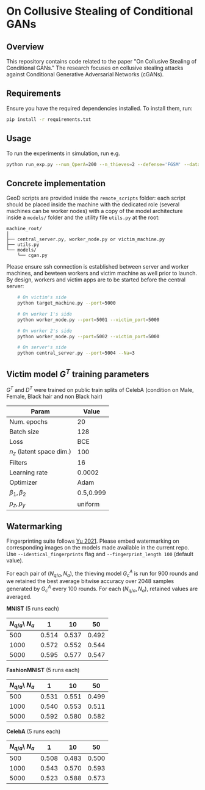 # On Collusive Stealing of Conditional GANs

## Overview

This repository contains code related to the paper "On Collusive Stealing of Conditional GANs." The research focuses on collusive stealing attacks against Conditional Generative Adversarial Networks (cGANs).

## Requirements

Ensure you have the required dependencies installed. To install them, run:

```bash
pip install -r requirements.txt
```

## Usage
To run the experiments in simulation, run e.g.

```bash
python run_exp.py --num_QperA=200 --n_thieves=2 --defense='FGSM' --dataset='FashionMNIST'

```

## Concrete implementation
GeoD scripts are provided inside the `remote_scripts` folder: each script should be placed inside the machine with the dedicated role (several machines can be worker nodes) with a copy of the model architecture inside a `models/` folder and the utility file `utils.py` at the root:

```
machine_root/
│
├── central_server.py, worker_node.py or victim_machine.py
├── utils.py
└── models/
    └── cgan.py
```

Please ensure ssh connection is established between server and worker machines, and bewteen workers and victim machine as well prior to launch.
By design, workers and victim apps are to be started before the central server:

```bash
    # On victim's side
    python target_machine.py --port=5000
```
```bash
    # On worker 1's side
    python worker_node.py --port=5001 --victim_port=5000
```
```bash
    # On worker 2's side
    python worker_node.py --port=5002 --victim_port=5000
```
```bash
    # On server's side
    python central_server.py --port=5004 --Na=3
```

## Victim model $G^T$ training parameters

$G^T$ and $D^T$ were trained on public train splits of CelebA (condition on Male, Female, Black hair and non Black hair)

| Param                                   | Value                        |
|-----------------------------------------|------------------------------|
| Num. epochs                             | 20                           |
| Batch size                              | 128                          |
| Loss                                    | BCE                          |
| $n_z$ (latent space dim.)               | 100                          |
| Filters                                 | 16                           |
| Learning rate                           | 0.0002                       |
| Optimizer                               | Adam                         |
| $\beta_1, \beta_2$                      | 0.5,0.999                    |
| $p_z, p_y$                              | uniform                      |

## Watermarking

Fingerprinting suite follows [Yu 2021](https://github.com/ningyu1991/ArtificialGANFingerprints). Please embed watermarking on corresponding images on the models made available in the current repo. Use `
--identical_fingerprints
` flag and ``
--fingerprint_length 100
`` (default value).

For each pair of $(N_{q/a}, N_a)$, the thieving model $G^{A}_{c}$ is run for 900 rounds and we retained the best average bitwise accuracy over 2048 samples generated by $G^{A}_{c}$ every 100 rounds. For each $(N_{q/a}, N_a)$, retained values are averaged. 

**MNIST** (5 runs each)

|    $N_{q/a}$\ $N_a$    |   1   |   10  |   50  |
|-----------|-------|-------|-------|
|    500    | 0.514 | 0.537 | 0.492 |
|   1000    | 0.572 | 0.552 | 0.544 |
|   5000    | 0.595 | 0.577 | 0.547 |

**FashionMNIST** (5 runs each)

|    $N_{q/a}$\ $N_a$    |   1   |   10  |   50  |
|-----------|-------|-------|-------|
|    500    | 0.531 | 0.551 | 0.499 |
|   1000    | 0.540 | 0.553 | 0.511 |
|   5000    | 0.592 | 0.580 | 0.582 |

**CelebA** (5 runs each)

|    $N_{q/a}$\ $N_a$    |   1   |   10  |   50  |
|-----------|-------|-------|-------|
|    500    | 0.508 | 0.483 | 0.500 |
|   1000    | 0.543 | 0.570 | 0.593 |
|   5000    | 0.523 | 0.588 | 0.573 |
